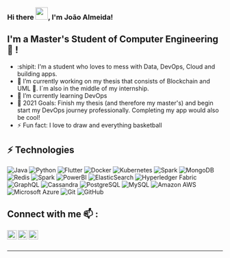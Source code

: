### Hi there <img src="https://github.com/TheDudeThatCode/TheDudeThatCode/blob/master/Assets/Hi.gif" width="29px">, I'm João Almeida!

## I'm a Master's Student of Computer Engineering 📕 !
- :shipit: I'm a student who loves to mess with Data, DevOps, Cloud and building apps.
- 🔭 I’m currently working on my thesis that consists of Blockchain and UML 🤔. I´m also in the middle of my internship.
- 🌱 I’m currently learning DevOps
- 🥅 2021 Goals: Finish my thesis (and therefore my master's) and begin start my DevOps journey professionally. Completing my app would also be cool!
- ⚡ Fun fact: I love to draw and everything basketball

## ⚡ Technologies
![Java](https://img.shields.io/badge/-Java-E34A86?style=flat-square&logo=java)
![Python](https://img.shields.io/badge/-Python-black?style=flat-square&logo=Python)
![Flutter](https://img.shields.io/badge/-Flutter-black?style=flat-square&logo=flutter)
![Docker](https://img.shields.io/badge/-Docker-black?style=flat-square&logo=docker)
![Kubernetes](https://img.shields.io/badge/-Kubernetes-005571?style=flat-square&logo=kubernetes)
![Spark](https://img.shields.io/badge/-Spark-00599C?style=flat-square&logo=Apache-Spark)
![MongoDB](https://img.shields.io/badge/-MongoDB-black?style=flat-square&logo=mongodb)
![Redis](https://img.shields.io/badge/-Redis-black?style=flat-square&logo=Redis)
![Spark](https://img.shields.io/badge/-Kafka-00599C?style=flat-square&logo=Apache-Kafka)
![PowerBI](https://img.shields.io/badge/-PowerBI-C51A4A?style=flat-square&logo=Power-BI)
![ElasticSearch](https://img.shields.io/badge/-ElasticSearch-005571?style=flat-square&logo=elasticsearch)
![Hyperledger Fabric](https://img.shields.io/badge/-Hyperledger%20Fabric-005571?style=flat-square&logo=Linux-Foundation)
![GraphQL](https://img.shields.io/badge/-GraphQL-E10098?style=flat-square&logo=graphql)
![Cassandra](https://img.shields.io/badge/-Cassandra-00599C?style=flat-square&logo=Apache-Cassandra)
![PostgreSQL](https://img.shields.io/badge/-PostgreSQL-336791?style=flat-square&logo=postgresql)
![MySQL](https://img.shields.io/badge/-MySQL-black?style=flat-square&logo=mysql)
![Amazon AWS](https://img.shields.io/badge/Amazon%20AWS-232F3E?style=flat-square&logo=amazon-aws)
![Microsoft Azure](https://img.shields.io/badge/Microsoft%20Azure-232F7E?style=flat-square&logo=microsoft-azure)
![Git](https://img.shields.io/badge/-Git-black?style=flat-square&logo=git)
![GitHub](https://img.shields.io/badge/-GitHub-181717?style=flat-square&logo=github)


## Connect with me 📫 :

[<img align="left" alt="João Almeida | Portfolio" width="22px" src="https://cdn.jsdelivr.net/npm/simple-icons@v3/icons/github.svg" />][portfolio]
[<img align="left" alt="João Almeida | LinkedIn" width="22px" src="https://cdn.jsdelivr.net/npm/simple-icons@v3/icons/linkedin.svg" />][linkedin]
[<img align="left" alt="João Almeida | Instagram" width="22px" src="https://cdn.jsdelivr.net/npm/simple-icons@v3/icons/instagram.svg" />][instagram]

<br />
<br />

---

[portfolio]: https://jalmeida1994.github.io/Jalmeida.github.io/
[instagram]: https://www.instagram.com/jcfd_almeida
[linkedin]: https://www.linkedin.com/in/joão-almeida-525476125
